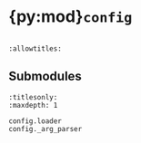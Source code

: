 # {py:mod}`config`

```{py:module} config
```

```{autodoc2-docstring} config
:allowtitles:
```

## Submodules

```{toctree}
:titlesonly:
:maxdepth: 1

config.loader
config._arg_parser
```
